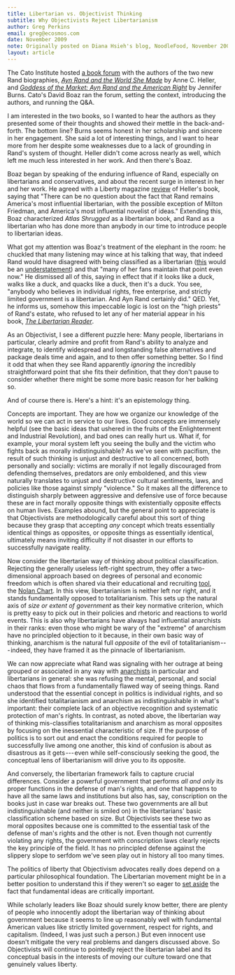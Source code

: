 ```yaml
---
title: Libertarian vs. Objectivist Thinking
subtitle: Why Objectivists Reject Libertarianism
author: Greg Perkins
email: greg@ecosmos.com
date: November 2009
note: Originally posted on Diana Hsieh's blog, NoodleFood, November 2009.
layout: article
---
```


The Cato Institute hosted [a book forum](http://www.cato.org/event.php?eventid=6416) with the
authors of the two new Rand biographies, [*Ayn Rand and the World She
Made*](http://www.amazon.com/Ayn-Rand-World-She-Made/dp/0385513992/ref=sr_1_1?ie=UTF8&s=books&qid=1257286602&sr=8-1) by
Anne C. Heller, and [*Goddess of the Market: Ayn Rand and the American
Right*](http://www.amazon.com/Goddess-Market-Rand-American-Right/dp/0195324870/ref=sr_1_1?ie=UTF8&s=books&qid=1257286634&sr=8-1) by
Jennifer Burns. Cato's David Boaz ran the forum, setting the context, introducing the authors, and
running the Q&A.

I am interested in the two books, so I wanted to hear the authors as they presented some of their
thoughts and showed their mettle in the back-and-forth. The bottom line? Burns seems honest in her
scholarship and sincere in her engagement. She said a lot of interesting things, and I want to hear
more from her despite some weaknesses due to a lack of grounding in Rand's system of thought.
Heller didn't come across nearly as well, which left me much less interested in her work. And then
there's Boaz.

Boaz began by speaking of the enduring influence of Rand, especially on libertarians and
conservatives, and about the recent surge in interest in her and her work. He agreed with a Liberty
magazine [review](http://libertyunbound.com/article.php?id=420) of Heller's book, saying that
"There can be no question about the fact that Rand remains America's most influential libertarian,
with the possible exception of Milton Friedman, and America's most influential novelist of ideas."
Extending this, Boaz characterized *Atlas Shrugged* as a libertarian book, and Rand as a
libertarian who has done more than anybody in our time to introduce people to libertarian ideas.

What got my attention was Boaz's treatment of the elephant in the room: he chuckled that many
listening may wince at his talking that way, that indeed Rand would have disagreed with being
classified as a libertarian ([this](http://aynrandlexicon.com/lexicon/libertarians.html) would be
an [understatement](http://www.aynrand.org/site/PageServer?pagename=education_campus_libertarians))
and that "many of her fans maintain that point even now." He dismissed all of this, saying in
effect that if it looks like a duck, walks like a duck, and quacks like a duck, then it's a duck.
You see, "anybody who believes in individual rights, free enterprise, and strictly limited
government is a libertarian. And Ayn Rand certainly did." QED. Yet, he informs us, somehow this
impeccable logic is lost on the "high priests" of Rand's estate, who refused to let any of her
material appear in his book, [*The Libertarian
Reader*](http://www.amazon.com/Libertarian-Reader-Contemporary-Writings-Friedman/dp/0684847671/ref=sr_1_3?ie=UTF8&s=books&qid=1257188105&sr=8-3).

As an Objectivist, I see a different puzzle here: Many people, libertarians in particular, clearly
admire and profit from Rand's ability to analyze and integrate, to identify widespread and
longstanding false alternatives and package deals time and again, and to then offer something
better. So I find it odd that when they see Rand apparently *ignoring* the incredibly
straightforward point that she fits their definition, that they don't pause to consider whether
there might be some more basic reason for her balking so.

And of course there is. Here's a hint: it's an epistemology thing.

Concepts are important. They are how we organize our knowledge of the world so we can act in
service to our lives. Good concepts are immensely helpful (see the basic ideas that ushered in the
fruits of the Enlightenment and Industrial Revolution), and bad ones can really hurt us. What if,
for example, your moral system left you seeing the bully and the victim who fights back as morally
indistinguishable? As we've seen with pacifism, the result of such thinking is unjust and
destructive to all concerned, both personally and socially: victims are morally if not legally
discouraged from defending themselves, predators are only emboldened, and this view naturally
translates to unjust and destructive cultural sentiments, laws, and policies like those against
simply "violence." So it makes all the difference to distinguish sharply between aggressive and
defensive use of force because these are in fact morally opposite things with existentially
opposite effects on human lives. Examples abound, but the general point to appreciate is that
Objectivists are methodologically careful about this sort of thing because they grasp that
accepting *any* concept which treats essentially identical things as opposites, or opposite things
as essentially identical, ultimately means inviting difficulty if not disaster in our efforts to
successfully navigate reality.

Now consider the libertarian way of thinking about political classification. Rejecting the
generally useless left-right spectrum, they offer a two-dimensional approach based on degrees of
personal and economic freedom which is often shared via their educational and
recruiting [tool](http://en.wikipedia.org/wiki/World%27s_Smallest_Political_Quiz), the [Nolan
Chart](http://en.wikipedia.org/wiki/Nolan_Chart). In this view, libertarianism is neither left nor
right, and it stands fundamentally opposed to totalitarianism. This sets up the natural axis
of *size or extent of government* as their key normative criterion, which is pretty easy to pick
out in their policies and rhetoric and reactions to world events. This is also why libertarians
have always had influential anarchists in their ranks: even those who might be wary of the
"extreme" of anarchism have no principled objection to it because, in their own basic way of
thinking, anarchism is the natural full *opposite* of the evil of totalitarianism --- indeed, they
have framed it as the pinnacle of libertarianism.

We can now appreciate what Rand was signaling with her outrage at being grouped or associated in
any way with [anarchists](http://aynrandlexicon.com/lexicon/anarchism.html) in particular and
libertarians in general: she was refusing the mental, personal, and social chaos that flows from a
fundamentally flawed way of seeing things. Rand understood that the essential concept in politics
is individual rights, and so she identified totalitarianism and anarchism as indistinguishable in
what's important: their complete lack of an objective recognition and systematic protection of
man's rights. In contrast, as noted above, the libertarian way of thinking mis-classifies
totalitarianism and anarchism as moral opposites by focusing on the inessential characteristic of
size. If the purpose of politics is to sort out and enact the conditions required for people to
successfully live among one another, this kind of confusion is about as disastrous as it
gets --- even while self-consciously seeking the good, the conceptual lens of libertarianism will
drive you to its opposite.

And conversely, the libertarian framework fails to capture crucial differences. Consider a powerful
government that performs *all and only* its proper functions in the defense of man's rights, and
one that happens to have all the same laws and institutions but also has, say, conscription on the
books just in case war breaks out. These two governments are all but indistinguishable (and neither
is smiled on) in the libertarians' basic classification scheme based on size. But Objectivists see
these two as moral opposites because one is committed to the essential task of the defense of man's
rights and the other is not. Even though not currently violating any rights, the government with
conscription laws clearly rejects the key principle of the field. It has no principled defense
against the slippery slope to serfdom we've seen play out in history all too many times.

The politics of liberty that Objectivism advocates really does depend on a particular philosophical
foundation. The Libertarian movement might be in a better position to understand this if they
weren't so eager to [set
aside](http://www.dianahsieh.com/blog/2004/08/fable-of-cardiac-surgeon-and.html) the fact that
fundamental ideas are critically important.

While scholarly leaders like Boaz should surely know better, there are plenty of people who
innocently adopt the libertarian way of thinking about government because it seems to line up
reasonably well with fundamental American values like strictly limited government, respect for
rights, and capitalism. (Indeed, I was just such a person.) But even innocent use doesn't mitigate
the very real problems and dangers discussed above. So Objectivists will continue to pointedly
reject the libertarian label and its conceptual basis in the interests of moving our culture toward
one that genuinely values liberty.

